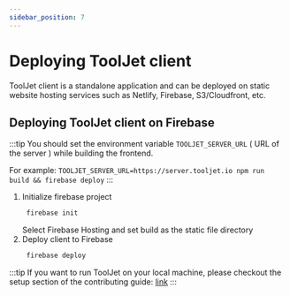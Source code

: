 ```yaml
---
sidebar_position: 7
---
```


# Deploying ToolJet client

ToolJet client is a standalone application and can be deployed on static website hosting services such as Netlify, Firebase, S3/Cloudfront, etc.

## Deploying ToolJet client on Firebase

:::tip
You should set the environment variable `TOOLJET_SERVER_URL` ( URL of the server ) while building the frontend.

For example: `TOOLJET_SERVER_URL=https://server.tooljet.io npm run build && firebase deploy`
:::

1. Initialize firebase project
   ```bash
    firebase init
   ```
   Select Firebase Hosting and set build as the static file directory
2. Deploy client to Firebase
   ```bash
    firebase deploy
   ```

:::tip
If you want to run ToolJet on your local machine, please checkout the setup section of the contributing guide: [link](/docs/contributing-guide/setup/docker)
:::
